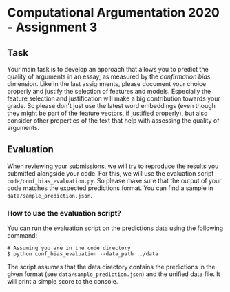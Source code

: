 # Computational Argumentation 2020 - Assignment 3

## Task
Your main task is to develop an approach that allows you to predict the quality of arguments in an essay, as measured by the _confirmation bias_ dimension. Like in the last assignments, please document your choice properly and justify the selection of features and models. Especially the feature selection and justification will make a big contribution towards your grade. So please don't just use the latest word embeddings (even though they might be part of the feature vectors, if justified properly), but also consider other properties of the text that help with assessing the quality of arguments.

## Evaluation
When reviewing your submissions, we will try to reproduce the results you submitted alongside your code. For this, we will use the evaluation script `code/conf_bias_evaluation.py`. So please make sure that the output of your code matches the expected predictions format. You can find a sample in `data/sample_prediction.json`.

### How to use the evaluation script?
You can run the evaluation script on the predictions data using the following command:
```shell
# Assuming you are in the code directory
$ python conf_bias_evaluation --data_path ../data
```

The script assumes that the data directory contains the predictions in the given format (see `data/sample_prediction.json`) and the unified data file. It will print a simple score to the console.

